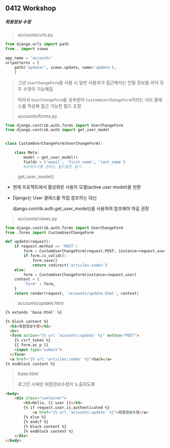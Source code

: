 ## 0412 Workshop



##### 회원정보 수정

>accounts/urls.py

```python
from django.urls import path
from . import views

app_name = 'accounts'
urlpatterns = [
    path('update/', views.update, name='update'),
    ]
```



>그냥 `UserChangeForm`을 사용 시 일반 사용자가 접근해서는 안될 정보들 까지 모두 수정이 가능해짐
>
>따라서 `UserChangeForm`을 상속받아 `CustomUserChangeForm`이라는 서브 클래스를 작성해 접근 가능한 필드 조정
>
>accounts/forms.py

```python
from django.contrib.auth.forms import UserChangeForm
from django.contrib.auth import get_user_model


class CustomUserChangeForm(UserChangeForm):

    class Meta:
        model = get_user_model()
        fields = ('email', 'first_name', 'last_name') 
        #보여주기를 원하는 필드들만 넣기.
```

>get_user_model()

- 현재 프로젝트에서 활성화된 사용자 모델(active user model)을 반환

- Django는 User 클래스를 직접 참조하는 대신

  django.contrib.auth.get_user_model()을 사용하여 참조해야 하길 권장



>accounts/views.py

```python
from django.contrib.auth.forms import UserChangeForm
from .forms import CustomUserChangeForm

def update(request):
    if request.method == 'POST':
        form = CustomUserChangeForm(request.POST, instance=request.user)
        if form.is_valid():
            form.save()
            return redirect('articles:index')
    else:
        form = CustomUserChangeForm(instance=request.user)
    context = {
        'form' : form,
    }
    return render(request, 'accounts/update.html', context)
```



>accounts/update.html

```html
{% extends 'base.html' %}

{% block content %}
  <h1>회원정보수정</h1>
  <hr>
  <form action="{% url 'accounts:update' %}" method="POST">
    {% csrf_token %}
    {{ form.as_p }}
    <input type="submit">
  </form>
  <a href="{% url 'articles:index' %}">back</a>
{% endblock content %}
```



>base.html
>
>로그인 시에만 회원정보수정이 노출되도록

```html
<body>
	<div class="container">
        <h3>Hello, {{ user }}</h3>
        {% if request.user.is_authenticated %}
			<a href="{% url 'accounts:update' %}">회원정보수정</a>
        {% else %}
        {% endif %}
        {% block content %}
        {% endblock content %}
    </div>
</body>
```

